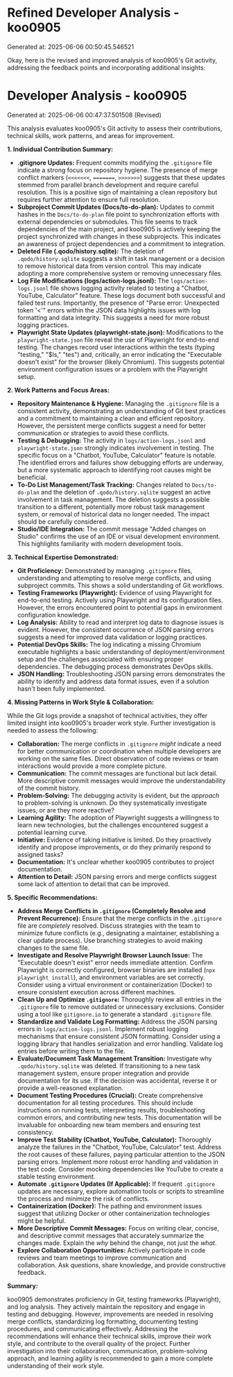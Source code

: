 # Refined Developer Analysis - koo0905
Generated at: 2025-06-06 00:50:45.546521

Okay, here is the revised and improved analysis of koo0905's Git activity, addressing the feedback points and incorporating additional insights:

# Developer Analysis - koo0905
Generated at: 2025-06-06 00:47:37.501508 (Revised)

This analysis evaluates koo0905's Git activity to assess their contributions, technical skills, work patterns, and areas for improvement.

**1. Individual Contribution Summary:**

*   **.gitignore Updates:** Frequent commits modifying the `.gitignore` file indicate a strong focus on repository hygiene. The presence of merge conflict markers (`<<<<<<<`, `=======`, `>>>>>>>`) suggests that these updates stemmed from parallel branch development and require careful resolution. This is a positive sign of maintaining a clean repository but requires further attention to ensure full resolution.
*   **Subproject Commit Updates (Docs/to-do-plan):** Updates to commit hashes in the `Docs/to-do-plan` file point to synchronization efforts with external dependencies or submodules. This file seems to track dependencies of the main project, and koo0905 is actively keeping the project synchronized with changes in these subprojects. This indicates an awareness of project dependencies and a commitment to integration.
*   **Deleted File (.qodo/history.sqlite):** The deletion of `.qodo/history.sqlite` suggests a shift in task management or a decision to remove historical data from version control. This may indicate adopting a more comprehensive system or removing unnecessary files.
*   **Log File Modifications (logs/action-logs.jsonl):** The `logs/action-logs.jsonl` file shows logging activity related to testing a "Chatbot, YouTube, Calculator" feature. These logs document both successful and failed test runs. Importantly, the presence of "Parse error: Unexpected token '<'" errors within the JSON data highlights issues with log formatting and data integrity. This suggests a need for more robust logging practices.
*   **Playwright State Updates (playwright-state.json):** Modifications to the `playwright-state.json` file reveal the use of Playwright for end-to-end testing.  The changes record user interactions within the tests (typing "testing," "$ls," "tes") and, critically, an error indicating the "Executable doesn't exist" for the browser (likely Chromium). This suggests potential environment configuration issues or a problem with the Playwright setup.

**2. Work Patterns and Focus Areas:**

*   **Repository Maintenance & Hygiene:** Managing the `.gitignore` file is a consistent activity, demonstrating an understanding of Git best practices and a commitment to maintaining a clean and efficient repository.  However, the persistent merge conflicts suggest a need for better communication or strategies to avoid these conflicts.
*   **Testing & Debugging:** The activity in `logs/action-logs.jsonl` and `playwright-state.json` strongly indicates involvement in testing. The specific focus on a "Chatbot, YouTube, Calculator" feature is notable. The identified errors and failures show debugging efforts are underway, but a more systematic approach to identifying root causes might be beneficial.
*   **To-Do List Management/Task Tracking:** Changes related to `Docs/to-do-plan` and the deletion of `.qodo/history.sqlite` suggest an active involvement in task management. The deletion suggests a possible transition to a different, potentially more robust task management system, or removal of historical data no longer needed. The impact should be carefully considered.
*   **Studio/IDE Integration:** The commit message "Added changes on Studio" confirms the use of an IDE or visual development environment. This highlights familiarity with modern development tools.

**3. Technical Expertise Demonstrated:**

*   **Git Proficiency:**  Demonstrated by managing `.gitignore` files, understanding and attempting to resolve merge conflicts, and using subproject commits.  This shows a solid understanding of Git workflows.
*   **Testing Frameworks (Playwright):**  Evidence of using Playwright for end-to-end testing. Actively using Playwright and its configuration files. However, the errors encountered point to potential gaps in environment configuration knowledge.
*   **Log Analysis:**  Ability to read and interpret log data to diagnose issues is evident. However, the consistent occurrence of JSON parsing errors suggests a need for improved data validation or logging practices.
*   **Potential DevOps Skills:** The log indicating a missing Chromium executable highlights a basic understanding of deployment/environment setup and the challenges associated with ensuring proper dependencies. The debugging process demonstrates DevOps skills.
*   **JSON Handling:** Troubleshooting JSON parsing errors demonstrates the ability to identify and address data format issues, even if a solution hasn't been fully implemented.

**4. Missing Patterns in Work Style & Collaboration:**

While the Git logs provide a snapshot of technical activities, they offer limited insight into koo0905's broader work style. Further investigation is needed to assess the following:

*   **Collaboration:**  The merge conflicts in `.gitignore` *might* indicate a need for better communication or coordination when multiple developers are working on the same files.  Direct observation of code reviews or team interactions would provide a more complete picture.
*   **Communication:**  The commit messages are functional but lack detail.  More descriptive commit messages would improve the understandability of the commit history.
*   **Problem-Solving:**  The debugging activity is evident, but the *approach* to problem-solving is unknown.  Do they systematically investigate issues, or are they more reactive?
*   **Learning Agility:**  The adoption of Playwright suggests a willingness to learn new technologies, but the challenges encountered suggest a potential learning curve.
*   **Initiative:** Evidence of taking initiative is limited. Do they proactively identify and propose improvements, or do they primarily respond to assigned tasks?
*   **Documentation:** It's unclear whether koo0905 contributes to project documentation.
*   **Attention to Detail:** JSON parsing errors and merge conflicts suggest some lack of attention to detail that can be improved.

**5. Specific Recommendations:**

*   **Address Merge Conflicts in `.gitignore` (Completely Resolve and Prevent Recurrence):**  Ensure that the merge conflicts in the `.gitignore` file are *completely* resolved.  Discuss strategies with the team to minimize future conflicts (e.g., designating a maintainer, establishing a clear update process). Use branching strategies to avoid making changes to the same file.
*   **Investigate and Resolve Playwright Browser Launch Issue:**  The "Executable doesn't exist" error needs immediate attention.  Confirm Playwright is correctly configured, browser binaries are installed (`npx playwright install`), and environment variables are set correctly. Consider using a virtual environment or containerization (Docker) to ensure consistent execution across different machines.
*   **Clean Up and Optimize `.gitignore`:**  Thoroughly review all entries in the `.gitignore` file to remove outdated or unnecessary exclusions. Consider using a tool like `gitignore.io` to generate a standard `.gitignore` file.
*   **Standardize and Validate Log Formatting:**  Address the JSON parsing errors in `logs/action-logs.jsonl`. Implement robust logging mechanisms that ensure consistent JSON formatting.  Consider using a logging library that handles serialization and error handling.  Validate log entries before writing them to the file.
*   **Evaluate/Document Task Management Transition:**  Investigate why `.qodo/history.sqlite` was deleted.  If transitioning to a new task management system, ensure proper integration and provide documentation for its use. If the decision was accidental, reverse it or provide a well-reasoned explanation.
*   **Document Testing Procedures (Crucial):**  Create comprehensive documentation for all testing procedures. This should include instructions on running tests, interpreting results, troubleshooting common errors, and contributing new tests.  This documentation will be invaluable for onboarding new team members and ensuring test consistency.
*   **Improve Test Stability (Chatbot, YouTube, Calculator):**  Thoroughly analyze the failures in the "Chatbot, YouTube, Calculator" test.  Address the root causes of these failures, paying particular attention to the JSON parsing errors. Implement more robust error handling and validation in the test code. Consider mocking dependencies like YouTube to create a stable testing environment.
*   **Automate `.gitignore` Updates (If Applicable):**  If frequent `.gitignore` updates are necessary, explore automation tools or scripts to streamline the process and minimize the risk of conflicts.
*   **Containerization (Docker):**  The pathing and environment issues suggest that utilizing Docker or other containerization technologies might be helpful.
*   **More Descriptive Commit Messages:** Focus on writing clear, concise, and descriptive commit messages that accurately summarize the changes made. Explain the *why* behind the change, not just the *what*.
*   **Explore Collaboration Opportunities:** Actively participate in code reviews and team meetings to improve communication and collaboration. Ask questions, share knowledge, and provide constructive feedback.

**Summary:**

koo0905 demonstrates proficiency in Git, testing frameworks (Playwright), and log analysis. They actively maintain the repository and engage in testing and debugging. However, improvements are needed in resolving merge conflicts, standardizing log formatting, documenting testing procedures, and communicating effectively.  Addressing the recommendations will enhance their technical skills, improve their work style, and contribute to the overall quality of the project. Further investigation into their collaboration, communication, problem-solving approach, and learning agility is recommended to gain a more complete understanding of their work style.
